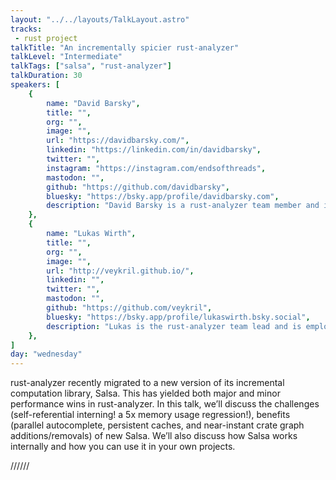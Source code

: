 ```yaml
---
layout: "../../layouts/TalkLayout.astro"
tracks:
 - rust project
talkTitle: "An incrementally spicier rust-analyzer"
talkLevel: "Intermediate"
talkTags: ["salsa", "rust-analyzer"]
talkDuration: 30
speakers: [
    {
        name: "David Barsky",
        title: "",
        org: "",
        image: "",
        url: "https://davidbarsky.com/",
        linkedin: "https://linkedin.com/in/davidbarsky",
        twitter: "",
        instagram: "https://instagram.com/endsofthreads",
        mastodon: "",
        github: "https://github.com/davidbarsky",
        bluesky: "https://bsky.app/profile/davidbarsky.com",
        description: "David Barsky is a rust-analyzer team member and is employed by Meta. He also helps maintains the tokio-rs/tracing library.",
    },
    {
        name: "Lukas Wirth",
        title: "",
        org: "",
        image: "",
        url: "http://veykril.github.io/",
        linkedin: "",
        twitter: "",
        mastodon: "",
        github: "https://github.com/veykril",
        bluesky: "https://bsky.app/profile/lukaswirth.bsky.social",
        description: "Lukas is the rust-analyzer team lead and is employed by Ferrous Systems.",
    },
]
day: "wednesday"
---
```


rust-analyzer recently migrated to a new version of its incremental computation
library, Salsa. This has yielded both major and minor performance wins in
rust-analyzer. In this talk, we’ll discuss the challenges (self-referential
interning! a 5x memory usage regression!), benefits (parallel autocomplete,
persistent caches, and near-instant crate graph additions/removals) of new
Salsa. We’ll also discuss how Salsa works internally and how you can use it in
your own projects.

////// <!-- sepatator between abstract and bio -->
